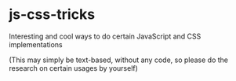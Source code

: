 # js-css-tricks
Interesting and cool ways to do certain JavaScript and CSS implementations

(This may simply be text-based, without any code, so please do the research on certain usages by yourself)
